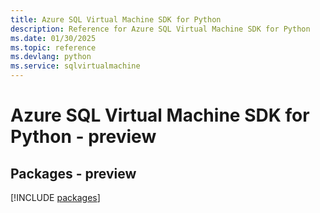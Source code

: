 ```yaml
---
title: Azure SQL Virtual Machine SDK for Python
description: Reference for Azure SQL Virtual Machine SDK for Python
ms.date: 01/30/2025
ms.topic: reference
ms.devlang: python
ms.service: sqlvirtualmachine
---
```

# Azure SQL Virtual Machine SDK for Python - preview
## Packages - preview
[!INCLUDE [packages](sql-virtual-machine-index.md)]